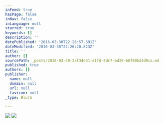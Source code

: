 ```yaml
---
inFeed: true
hasPage: false
inNav: false
inLanguage: null
starred: true
keywords: []
description: ''
datePublished: '2016-03-30T22:26:57.391Z'
dateModified: '2016-03-30T22:26:20.823Z'
title: ''
author: []
sourcePath: _posts/2016-03-30-2af34d31-e1fd-4dc7-bd39-b8f60bd4d9ca.md
published: true
authors: []
publisher:
  name: null
  domain: null
  url: null
  favicon: null
_type: Blurb

---
```

![](https://the-grid-user-content.s3-us-west-2.amazonaws.com/b727eab9-16bf-40b0-85c8-94a2133b2138.jpg)
![](https://the-grid-user-content.s3-us-west-2.amazonaws.com/c4197b0c-3ea2-4b95-ab39-eca48d85f096.jpg)